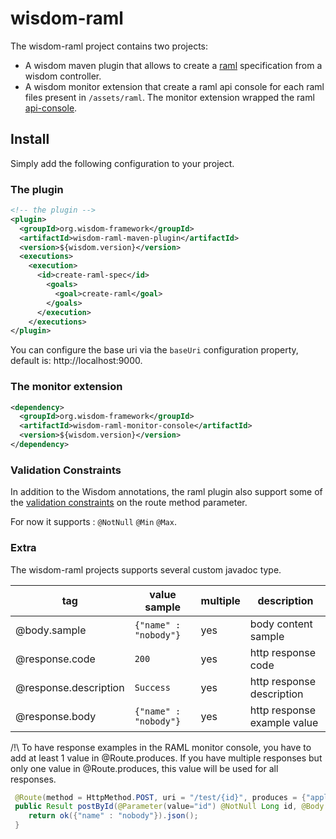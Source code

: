 # wisdom-raml 

The wisdom-raml project contains two projects: 
- A wisdom maven plugin that allows to create a [raml](http://raml.org/) specification from a wisdom controller. 
- A wisdom monitor extension that create a raml api console for each raml files present in `/assets/raml`. The monitor extension wrapped the raml [api-console](https://github.com/mulesoft/api-console).

## Install 

Simply add the following configuration to your project.

### The plugin

```xml
<!-- the plugin -->
<plugin>
  <groupId>org.wisdom-framework</groupId>
  <artifactId>wisdom-raml-maven-plugin</artifactId>
  <version>${wisdom.version}</version>
  <executions>
    <execution>
      <id>create-raml-spec</id>
        <goals>
          <goal>create-raml</goal>
        </goals>
      </execution>
    </executions>
</plugin>
```

You can configure the base uri via the `baseUri` configuration property, default is: http://localhost:9000.

### The monitor extension
```xml
<dependency>
  <groupId>org.wisdom-framework</groupId>
  <artifactId>wisdom-raml-monitor-console</artifactId>
  <version>${wisdom.version}</version>
</dependency>
```
### Validation Constraints 

In addition to the Wisdom annotations, the raml plugin also support some of the [validation constraints](https://docs.oracle.com/javaee/7/api/javax/validation/constraints/package-summary.html) on the route method parameter.

For now it supports : `@NotNull` `@Min` `@Max`. 

### Extra 

The wisdom-raml projects supports several custom javadoc type. 

tag | value sample | multiple | description
----|--------------|----------|-------------
@body.sample            | `{"name" : "nobody"} ` | yes | body content sample 
@response.code          | `200`                  | yes | http response code 
@response.description   | `Success`              | yes | http response description 
@response.body          | `{"name" : "nobody"} ` | yes | http response example value 

/!\ To have response examples in the RAML  monitor console, you have to add at least 1 value in @Route.produces. 
If you have multiple responses but only one value in @Route.produces, this value will be used for all responses.
```java
 @Route(method = HttpMethod.POST, uri = "/test/{id}", produces = {"application/json"})
 public Result postById(@Parameter(value="id") @NotNull Long id, @Body @NotNull JsonNode object){
    return ok({"name" : "nobody"}).json();
 }
 ``` 

